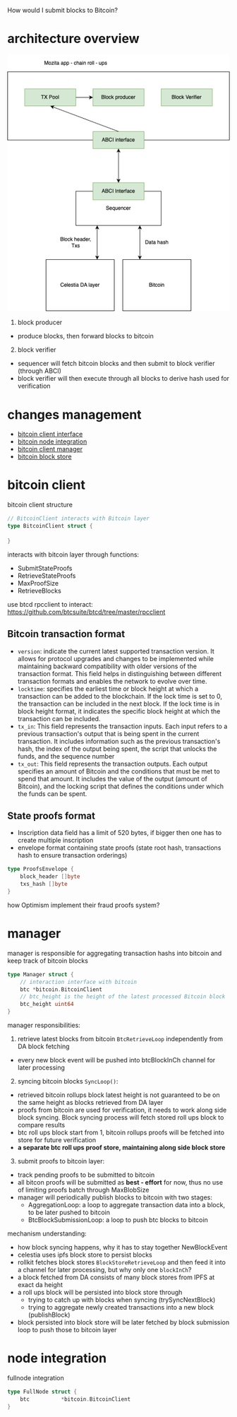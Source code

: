 How would I submit blocks to Bitcoin?

# architecture overview

![](./figures/mozita_arch_overview.drawio.png)

1. block producer
* produce blocks, then forward blocks to bitcoin

2. block verifier
* sequencer will fetch bitcoin blocks and then submit to block verifier (through ABCI)
* block verifier will then execute through all blocks to derive hash used for verification

# changes management
- [bitcoin client interface](../../da/bitcoin/bitcoin.go)
- [bitcoin node integration](../../node/bitcoin.go)
- [bitcoin client manager](../../block/manager.go)
- [bitcoin block store](../../block/bitcoin.go)

# bitcoin client
bitcoin client structure
```go
// BitcoinClient interacts with Bitcoin layer
type BitcoinClient struct {

}
```

interacts with bitcoin layer through functions:
* SubmitStateProofs
* RetrieveStateProofs
* MaxProofSize
* RetrieveBlocks

use btcd rpcclient to interact: https://github.com/btcsuite/btcd/tree/master/rpcclient

## Bitcoin transaction format
* `version`: indicate the current latest supported transaction version. It allows for protocol upgrades and changes to be implemented while maintaining backward compatibility with older versions of the transaction format. This field helps in distinguishing between different transaction formats and enables the network to evolve over time.
* `locktime`: specifies the earliest time or block height at which a transaction can be added to the blockchain. If the lock time is set to 0, the transaction can be included in the next block. If the lock time is in block height format, it indicates the specific block height at which the transaction can be included.
* `tx_in`: This field represents the transaction inputs. Each input refers to a previous transaction's output that is being spent in the current transaction. It includes information such as the previous transaction's hash, the index of the output being spent, the script that unlocks the funds, and the sequence number
* `tx_out`: This field represents the transaction outputs. Each output specifies an amount of Bitcoin and the conditions that must be met to spend that amount. It includes the value of the output (amount of Bitcoin), and the locking script that defines the conditions under which the funds can be spent.

## State proofs format
* Inscription data field has a limit of 520 bytes, if bigger then one has to create multiple inscription
* envelope format containing state proofs (state root hash, transactions hash to ensure transaction orderings)

```go
type ProofsEnvelope {
    block_header []byte
    txs_hash []byte
}
```

how Optimism implement their fraud proofs system?

# manager
manager is responsible for aggregating transaction hashs into bitcoin and keep track of bitcoin blocks

```go
type Manager struct {
    // interaction interface with bitcoin
    btc *bitcoin.BitcoinClient
	// btc_height is the height of the latest processed Bitcoin block
	btc_height uint64
}
```

manager responsibilities:
1. retrieve latest blocks from bitcoin `BtcRetrieveLoop` independently from DA block fetching
* every new block event will be pushed into btcBlockInCh channel for later processing

2. syncing bitcoin blocks `SyncLoop()`:
* retrieved bitcoin rollups block latest height is not guaranteed to be on the same height as blocks retrieved from DA layer
* proofs from bitcoin are used for verification, it needs to work along side block syncing. Block syncing process will fetch stored roll ups block to compare results
* btc roll ups block start from 1, bitcoin rollups proofs will be fetched into store for future verification
* **a separate btc roll ups proof store, maintaining along side block store**

3. submit proofs to bitcoin layer:
* track pending proofs to be submitted to bitcoin
* all bitcon proofs will be submitted as **best - effort** for now, thus no use of limiting proofs batch through MaxBlobSize
* manager will periodically publish blocks to bitcoin with two stages:
  * AggregationLoop: a loop to aggregate transaction data into a block, to be later pushed to bitcoin
  * BtcBlockSubmissionLoop: a loop to push btc blocks to bitcoin

mechanism understanding:
* how block syncing happens, why it has to stay together NewBlockEvent
* celestia uses ipfs block store to persist blocks
* rollkit fetches block stores `BlockStoreRetrieveLoop` and then feed it into a channel for later processing, but why only one `blockInCh`? 
* a block fetched from DA consists of many block stores from IPFS at exact da height
* a roll ups block will be persisted into block store through 
  * trying to catch up with blocks when syncing (trySyncNextBlock)
  * trying to aggregate newly created transactions into a new block (publishBlock)
* block persisted into block store will be later fetched by block submission loop to push those to bitcoin layer

# node integration
fullnode integration

```go
type FullNode struct {
    btc          *bitcoin.BitcoinClient
}
```